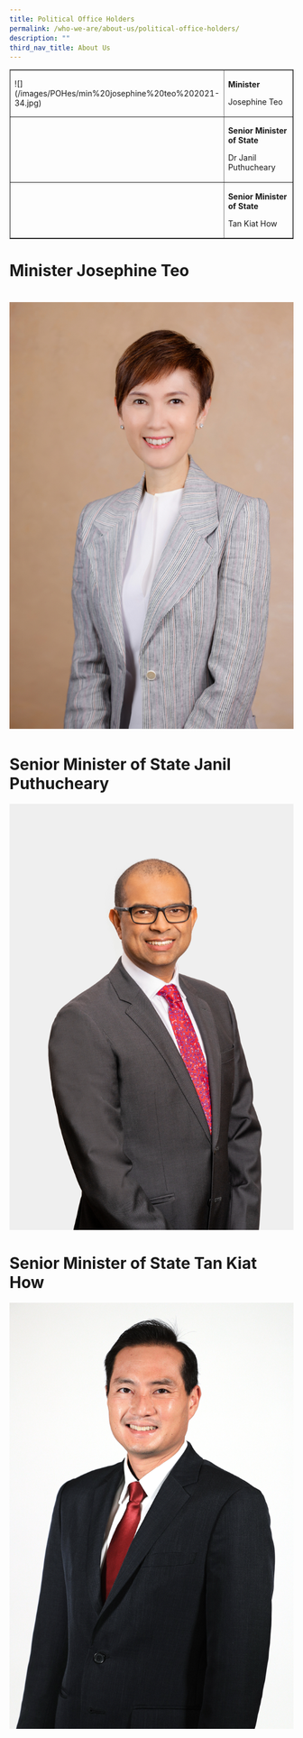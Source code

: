 ```yaml
---
title: Political Office Holders
permalink: /who-we-are/about-us/political-office-holders/
description: ""
third_nav_title: About Us
---
```

<table border="1" style="border-collapse: collapse; width: 100%;">
<tbody>
<tr>
<td style="width: 50%;">![](/images/POHes/min%20josephine%20teo%202021-34.jpg)</td>
<td style="width: 50%;">
<p><strong>Minister</strong></p>
<p>Josephine Teo</p>
</td>
</tr>
<tr>
<td style="width: 50%;">&nbsp;</td>
<td style="width: 50%;">
<p><strong>Senior Minister of State</strong></p>
<p>Dr Janil Puthucheary</p>
</td>
</tr>
<tr>
<td style="width: 50%;">&nbsp;</td>
<td style="width: 50%;">
<p><strong>Senior Minister of State&nbsp;</strong></p>
<p>Tan Kiat How</p>
</td>
</tr>
</tbody>
</table>

# Minister Josephine Teo
# ![](/images/min%20josephine%20teo%202021-34.jpg) 
# Senior Minister of State Janil Puthucheary
![](/images/sms%20janil%20(formal).jpg)

# Senior Minister of State Tan Kiat How
![](/images/tan%20kiat%20how%20suit%20photo.jpg)